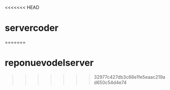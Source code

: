 <<<<<<< HEAD
# servercoder
=======
# reponuevodelserver
>>>>>>> 32977c427db3c68e1fe5eaac219ad650c54d4e74
